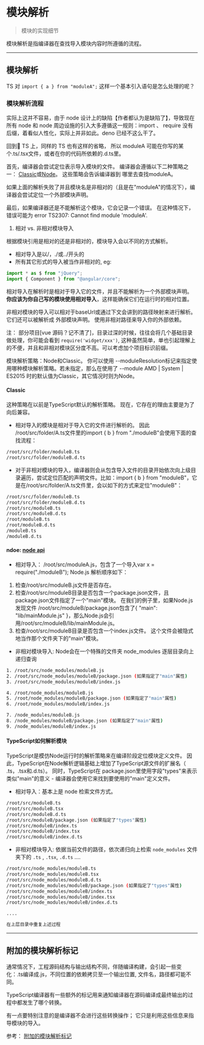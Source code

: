 # 模块解析

> 模块的实现细节

模块解析是指编译器在查找导入模块内容时所遵循的流程。


---


## 模块解析

TS 对 `import { a } from "moduleA";` 这样一个基本引入语句是怎么处理的呢？


### 模块解析流程

实际上这并不容易，由于 node 设计上的缺陷【作者都认为是缺陷了】，导致现在所有 node 和 node 周边设施的引入大多遵循这一规则：import 、 require 没有后缀，着看似人性化，实际上并非如此。deno 已经不这么干了。

回到 TS 上，同样的 TS 也有这样的省略， 所以 moduleA 可能在你写的某个.ts/.tsx文件，或者在你的代码所依赖的.d.ts里。

首先，编译器会尝试定位表示导入模块的文件。 编译器会遵循以下二种策略之一： [Classic](#node)或[Node](#Classic)。 这些策略会告诉编译器到 哪里去查找moduleA。

如果上面的解析失败了并且模块名是非相对的（且是在"moduleA"的情况下），编译器会尝试定位一个外部模块声明。

最后，如果编译器还是不能解析这个模块，它会记录一个错误。 在这种情况下，错误可能为 error TS2307: Cannot find module 'moduleA'.


1. 相对 vs. 非相对模块导入

根据模块引用是相对的还是非相对的，模块导入会以不同的方式解析。

- 相对导入是以/，./或../开头的
- 所有其它形式的导入被当作非相对的, eg:

```typescript
import * as $ from "jQuery";
import { Component } from "@angular/core";
```

相对导入在解析时是相对于导入它的文件，并且不能解析为一个外部模块声明。 __你应该为你自己写的模块使用相对导入__，这样能确保它们在运行时的相对位置。

非相对模块的导入可以相对于baseUrl或通过下文会讲到的路径映射来进行解析。 它们还可以被解析成 外部模块声明。 使用非相对路径来导入你的外部依赖。

注： 部分项目[vue 源码？记不清了]，目录过深的时候，往往会将几个基础目录做处理，你可能会看到 `require('widget/xxx')`, 这种虽然简单，单也引起理解上的不便，并且和非相对模块区分度不高。可以考虑加个项目标识前缀。


模块解析策略：Node和Classic。 你可以使用 --moduleResolution标记来指定使用哪种模块解析策略。若未指定，那么在使用了 --module AMD | System | ES2015 时的默认值为Classic，其它情况时则为Node。


#### Classic

这种策略在以前是TypeScript默认的解析策略。 现在，它存在的理由主要是为了向后兼容。

- 相对导入的模块是相对于导入它的文件进行解析的。 因此 /root/src/folder/A.ts文件里的import { b } from "./moduleB"会使用下面的查找流程：

```sh
/root/src/folder/moduleB.ts
/root/src/folder/moduleB.d.ts
```

- 对于非相对模块的导入，编译器则会从包含导入文件的目录开始依次向上级目录遍历，尝试定位匹配的声明文件。比如：import { b } from "moduleB"，它是在/root/src/folder/A.ts文件里，会以如下的方式来定位"moduleB"：

```sh
/root/src/folder/moduleB.ts
/root/src/folder/moduleB.d.ts
/root/src/moduleB.ts
/root/src/moduleB.d.ts
/root/moduleB.ts
/root/moduleB.d.ts
/moduleB.ts
/moduleB.d.ts
```


#### ndoe: [node api ](https://nodejs.org/api/modules.html#modules_all_together)

- 相对导入： /root/src/moduleA.js，包含了一个导入var x = require("./moduleB"); Node.js 解析顺序如下：

1. 检查/root/src/moduleB.js文件是否存在。
2. 检查/root/src/moduleB目录是否包含一个package.json文件，且package.json文件指定了一个"main"模块。 在我们的例子里，如果Node.js发现文件 /root/src/moduleB/package.json包含了{ "main": "lib/mainModule.js" }，那么Node.js会引用/root/src/moduleB/lib/mainModule.js。
3. 检查/root/src/moduleB目录是否包含一个index.js文件。 这个文件会被隐式地当作那个文件夹下的"main"模块。


- 非相对模块导入: Node会在一个特殊的文件夹 node_modules 逐层目录向上递归查询

```sh
1. /root/src/node_modules/moduleB.js
2. /root/src/node_modules/moduleB/package.json (如果指定了"main"属性)
3. /root/src/node_modules/moduleB/index.js

4. /root/node_modules/moduleB.js
5. /root/node_modules/moduleB/package.json (如果指定了"main"属性)
6. /root/node_modules/moduleB/index.js

7. /node_modules/moduleB.js
8. /node_modules/moduleB/package.json (如果指定了"main"属性)
9. /node_modules/moduleB/index.js
```


#### TypeScript如何解析模块

TypeScript是模仿Node运行时的解析策略来在编译阶段定位模块定义文件。 因此，TypeScript在Node解析逻辑基础上增加了TypeScript源文件的扩展名（ .ts，.tsx和.d.ts）。 同时，TypeScript在 package.json里使用字段"types"来表示类似"main"的意义 - 编译器会使用它来找到要使用的"main"定义文件。

- 相对导入：基本上是 node 检索文件方式。

```sh
/root/src/moduleB.ts
/root/src/moduleB.tsx
/root/src/moduleB.d.ts
/root/src/moduleB/package.json (如果指定了"types"属性)
/root/src/moduleB/index.ts
/root/src/moduleB/index.tsx
/root/src/moduleB/index.d.ts
```

- 非相对模块导入: 依据当前文件的路径，依次递归向上检索 `node_modules` 文件夹下的 `.ts` , `.tsx`, `.d.ts`  ....

```sh
/root/src/node_modules/moduleB.ts
/root/src/node_modules/moduleB.tsx
/root/src/node_modules/moduleB.d.ts
/root/src/node_modules/moduleB/package.json (如果指定了"types"属性)
/root/src/node_modules/moduleB/index.ts
/root/src/node_modules/moduleB/index.tsx
/root/src/node_modules/moduleB/index.d.ts

....

在上层目录中重复上述过程
```


---


## 附加的模块解析标记

通常情况下，工程源码结构与输出结构不同，伴随编译构建，会引起一些变化：.ts编译成.js，不同位置的依赖拷贝至一个输出位置, 文件名，路径都可能不同。

TypeScript编译器有一些额外的标记用来通知编译器在源码编译成最终输出的过程中都发生了哪个转换。

有一点要特别注意的是编译器不会进行这些转换操作； 它只是利用这些信息来指导模块的导入。

参考： [附加的模块解析标记](https://www.tslang.cn/docs/handbook/module-resolution.html)
